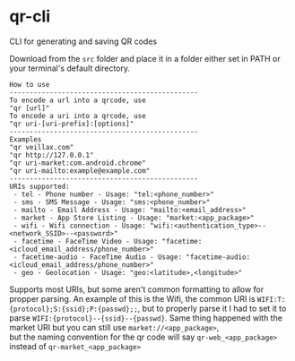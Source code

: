 # qr-cli
CLI for generating and saving QR codes

Download from the `src` folder and place it in a folder either set in PATH or your terminal's default directory.  

    How to use
	-----------------------------------------------
	To encode a url into a qrcode, use
	"qr [url]"
	To encode a uri into a qrcode, use
	"qr uri-[uri-prefix]:[options]"
	-----------------------------------------------
	Examples
	"qr veillax.com"
	"qr http://127.0.0.1"
	"qr uri-market:com.android.chrome"
	"qr uri-mailto:example@example.com"
	-----------------------------------------------
	URIs supported:
	 - tel - Phone number - Usage: "tel:<phone_number>"
	 - sms - SMS Message - Usage: "sms:<phone_number>"
	 - mailto - Email Address - Usage: "mailto:<email_address>"
	 - market - App Store Listing - Usage: "market:<app_package>"
	 - wifi - Wifi connection - Usage: "wifi:<authentication_type>--<network_SSID>--<password>"
	 - facetime - FaceTime Video - Usage: "facetime:<icloud_email_address/phone_number>"
	 - facetime-audio - FaceTime Audio - Usage: "facetime-audio:<icloud_email_address/phone_number>"
	 - geo - Geolocation - Usage: "geo:<latitude>,<longitude>" 
Supports most URIs, but some aren't common formatting to allow for propper parsing. An example of this is the Wifi, the common URI is `WIFI:T:{protocol};S:{ssid};P:{passwd};;`,
but to properly parse it I had to set it to parse `WIFI:{protocol}--{ssid}--{passwd}`. Same thing happened with the market URI but you can still use `market://<app_package>`,  
but the naming convention for the qr code will say `qr-web_<app_package>` instead of `qr-market_<app_package>`
